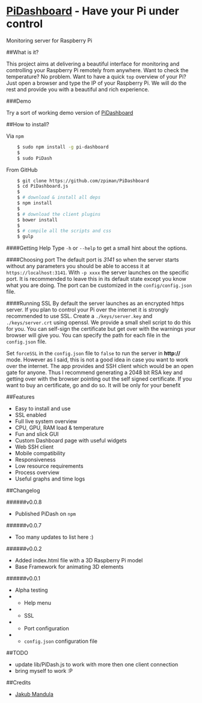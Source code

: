 [PiDashboard](https://github.com/zpiman/PiDashboard "PiDashboard") - Have your Pi under control
==============

Monitoring server for Raspberry Pi

##What is it?

This project aims at delivering a beautiful interface for monitoring and controlling your Raspberry Pi remotely from anywhere. Want to check the temperature? No problem. Want to have a quick `top` overview of your Pi? Just open a browser and type the IP of your Raspberry Pi. We will do the rest and provide you with a beautiful and rich experience.

###Demo

Try a sort of working demo version of [PiDashboard](http://zpiman.github.io/PiDashboard)

##How to install?

Via `npm`

```bash
    $ sudo npm install -g pi-dashboard
    $
    $ sudo PiDash
```

From GitHub

```bash
    $ git clone https://github.com/zpiman/PiDashboard
    $ cd PiDashboard.js
    $
    $ # download & install all deps
    $ npm install
    $
    $ # download the client plugins
    $ bower install
    $
    $ # compile all the scripts and css
    $ gulp
```


####Getting Help
Type `-h` or `--help` to get a small hint about the options.

####Choosing port
The default port is _3141_ so when the server starts without any parameters you should be able to access it at `https://localhost:3141`.
With `-p xxxx` the server launches on the specific port. It is recommended to leave this in its default state except you know what you are doing.
The port can be customized in the `config/config.json` file.

####Running SSL
By default the server launches as an encrypted https server. If you plan to control your Pi over the internet it is strongly recommended to use SSL.
Create a `./keys/server.key` and `./keys/server.crt` using openssl. We provide a small shell script to do this for you. You can self-sign the certificate but get over with the warnings your browser will give you.
You can specify the path for each file in the `config.json` file.

Set `forceSSL` in the `config.json` file to `false` to run the server in **http://** mode. However as I said, this is not a good idea in case you want to work over the internet.
The app provides and SSH client which would be an open gate for anyone. Thus I recommend generating a 2048 bit RSA key and getting over with the browser pointing out the self signed certificate.
If you want to buy an certificate, go and do so. It will be only for your benefit

##Features
* Easy to install and use
* SSL enabled
* Full live system overview
* CPU, GPU, RAM load & temperature
* Fun and slick GUI
* Custom Dashboard page with useful widgets
* Web SSH client
* Mobile compatibility
* Responsiveness
* Low resource requirements
* Process overview
* Useful graphs and time logs

##Changelog

######v0.0.8
* Published PiDash on `npm`

######v0.0.7
* Too many updates to list here :)

######v0.0.2
* Added index.html file with a 3D Raspberry Pi model
* Base Framework for animating 3D elements

######v0.0.1
* Alpha testing
* + Help menu
* + SSL
* + Port configuration
* + `config.json` configuration file

##TODO
* update lib/PiDash.js to work with more then one client connection
* bring myself to work :P

##Credits
* [Jakub Mandula](https://github.com/zpiman/ "zpiman")
